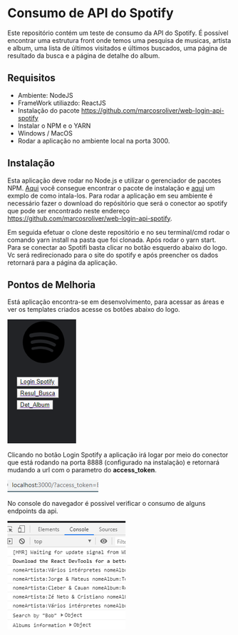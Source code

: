 # Consumo de API do Spotify

Este repositório contém um teste de consumo da API do Spotify. 
É possível encontrar uma estrutura front onde temos uma pesquisa de musicas, artista e album, uma lista de últimos visitados e últimos buscados, uma página de resultado da busca e a página de detalhe do album.

## Requisitos
* Ambiente: NodeJS
* FrameWork utiliazdo: ReactJS
* Instalação do pacote https://github.com/marcosroliver/web-login-api-spotify
* Instalar o NPM e o YARN
* Windows / MacOS
* Rodar a aplicação no ambiente local na porta 3000.

## Instalação

Esta aplicação deve rodar no Node.js e utilizar o gerenciador de pacotes NPM.  [Aqui](http://www.nodejs.org/download/) você consegue encontrar o pacote de instalação e [aqui](https://gist.github.com/isaacs/579814) um exmplo de como intala-los.
Para rodar a aplicação em seu ambiente é necessário fazer o download do repósitório que será o conector ao spotify  que pode ser encontrado neste endereço https://github.com/marcosroliver/web-login-api-spotify.

Em seguida efetuar o clone deste repositório e no seu terminal/cmd rodar o comando yarn install na pasta que foi clonada.
Após rodar o yarn start.  
Para se conectar ao Spotifi basta clicar no botão esquerdo abaixo do logo.
Vc será redirecionado para o site do spotify e após preencher os dados retornará para a página da aplicação.

## Pontos de Melhoria

Está aplicação encontra-se em desenvolvimento, para acessar as áreas e ver os templates criados acesse os botões abaixo do logo.

![](https://github.com/marcosroliver/consumo-api-spotify/blob/master/src/assets/imgs/img-login.png)

Clicando no botão Login Spotify a aplicação irá logar por meio do conector que está rodando na porta 8888 (configurado na instalação) e retornará mudando a url com o parametro do <b>access_token</b>.

![](https://github.com/marcosroliver/consumo-api-spotify/blob/master/src/assets/imgs/access_token.png)

No console do navegador é possivel verificar o consumo de alguns endpoints da api.

![](https://github.com/marcosroliver/consumo-api-spotify/blob/master/src/assets/imgs/console.png)



